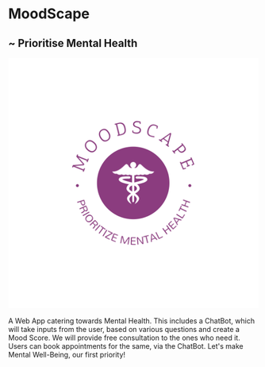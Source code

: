 # MoodScape

## ~ Prioritise Mental Health 


![MoodScape_She-Builds-Hack-logo](logo-color.svg)


A Web App catering towards Mental Health. This includes a ChatBot, which will take inputs from the user, based on various questions and create a Mood Score. We will provide free consultation to the ones who need it. Users can book appointments for the same, via the ChatBot. 
Let's make Mental Well-Being, our first priority!
